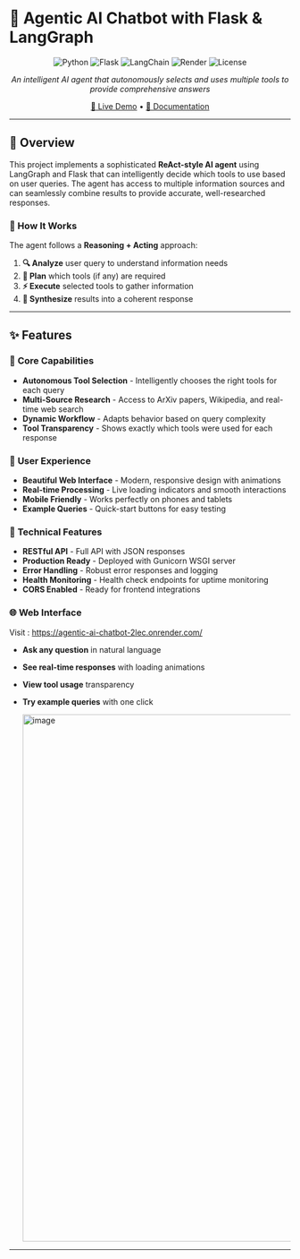 # 🤖 Agentic AI Chatbot with Flask & LangGraph

<div align="center">

![Python](https://img.shields.io/badge/python-v3.8+-blue.svg)
![Flask](https://img.shields.io/badge/Flask-000000?logo=flask\&logoColor=white)
![LangChain](https://img.shields.io/badge/🦜🔗_LangChain-green)
![Render](https://img.shields.io/badge/Render-46E3B7?logo=render\&logoColor=white)
![License](https://img.shields.io/badge/license-MIT-blue.svg)

*An intelligent AI agent that autonomously selects and uses multiple tools to provide comprehensive answers*

[🚀 Live Demo]([https://your-app.onrender.com](https://agentic-ai-chatbot-2lec.onrender.com/)) • [📖 Documentation](#-features) 

</div>

---

## 📖 Overview

This project implements a sophisticated **ReAct-style AI agent** using LangGraph and Flask that can intelligently decide which tools to use based on user queries. The agent has access to multiple information sources and can seamlessly combine results to provide accurate, well-researched responses.

### 🧠 How It Works

The agent follows a **Reasoning + Acting** approach:

1. **🔍 Analyze** user query to understand information needs
2. **🎯 Plan** which tools (if any) are required
3. **⚡ Execute** selected tools to gather information
4. **🧬 Synthesize** results into a coherent response

---

## ✨ Features

### 🎯 **Core Capabilities**

* **Autonomous Tool Selection** - Intelligently chooses the right tools for each query
* **Multi-Source Research** - Access to ArXiv papers, Wikipedia, and real-time web search
* **Dynamic Workflow** - Adapts behavior based on query complexity
* **Tool Transparency** - Shows exactly which tools were used for each response

### 🎨 **User Experience**

* **Beautiful Web Interface** - Modern, responsive design with animations
* **Real-time Processing** - Live loading indicators and smooth interactions
* **Mobile Friendly** - Works perfectly on phones and tablets
* **Example Queries** - Quick-start buttons for easy testing

### 🚀 **Technical Features**

* **RESTful API** - Full API with JSON responses
* **Production Ready** - Deployed with Gunicorn WSGI server
* **Error Handling** - Robust error responses and logging
* **Health Monitoring** - Health check endpoints for uptime monitoring
* **CORS Enabled** - Ready for frontend integrations

### 🌐 Web Interface

Visit : https://agentic-ai-chatbot-2lec.onrender.com/

* **Ask any question** in natural language
* **See real-time responses** with loading animations
* **View tool usage** transparency
* **Try example queries** with one click

  <img width="1727" height="942" alt="image" src="https://github.com/user-attachments/assets/55a8cf54-20cd-4bb7-8c28-01e2abf1ebf5" />



---

<div align="center">



</div>
